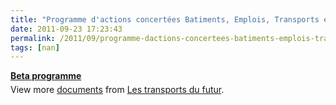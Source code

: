 ```yaml
---
title: "Programme d'actions concertées Batiments, Emplois, Transports et Alimentation pour aller vers le Facteur 4"
date: 2011-09-23 17:23:43
permalink: /2011/09/programme-dactions-concertees-batiments-emplois-transports-et-alimentation-pour-aller-vers-le-facteu.html
tags: [nan]
---
```


<div style="width:477px" id="__ss_9393479"><strong style="margin:12px 0 4px"><a href="http://www.slideshare.net/transportsdufutur/beta-programme" title="Beta programme">Beta programme</a></strong><div style="padding:5px 0 12px">View more <a href="http://www.slideshare.net/">documents</a> from <a href="http://www.slideshare.net/transportsdufutur">Les transports du futur</a>.</div></div>
